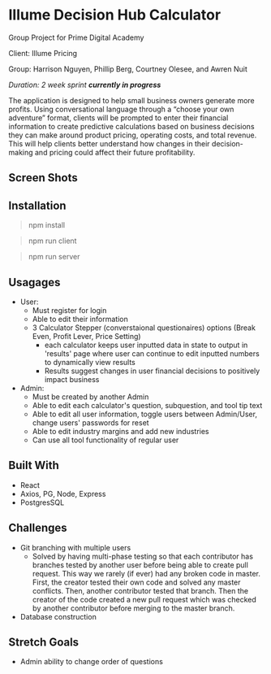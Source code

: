 # Illume Decision Hub Calculator
Group Project for Prime Digital Academy 

Client: Illume Pricing

Group: Harrison Nguyen, Phillip Berg, Courtney Olesee, and Awren Nuit


_Duration: 2 week sprint_
***currently in progress***

The application is designed to help small business owners generate more profits. Using conversational language through a “choose your own adventure” format, clients will be prompted to enter their financial information to create predictive calculations based on business decisions they can make around product pricing, operating costs, and total revenue. This will help clients better understand how changes in their decision-making and pricing could affect their future profitability.

## Screen Shots

## Installation 
> npm install 

> npm run client

>npm run server

## Usagages 
- User:
    - Must register for login
    - Able to edit their information
    - 3 Calculator Stepper (converstaional questionaires) options (Break Even, Profit Lever, Price Setting)
        - each calculator keeps user inputted data in state to output in 'results' page where user can continue to edit inputted numbers to dynamically view results 
        - Results suggest changes in user financial decisions to positively impact business
- Admin:
    - Must be created by another Admin
    - Able to edit each calculator's question, subquestion, and tool tip text
    - Able to edit all user information, toggle users between Admin/User, change users' passwords for reset
    - Able to edit industry margins and add new industries
    - Can use all tool functionality of regular user

## Built With
- React
- Axios, PG, Node, Express
- PostgresSQL

## Challenges
- Git branching with multiple users
    - Solved by having multi-phase testing so that each contributor has branches tested by another user before being able to create pull request. This way we rarely (if ever) had any broken code in master. First, the creator tested their own code and solved any master conflicts. Then, another contributor tested that branch. Then the creator of the code created a new pull request which was checked by another contributor before merging to the master branch. 
- Database construction 

## Stretch Goals
- Admin ability to change order of questions 
